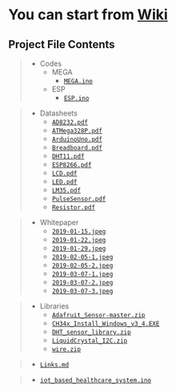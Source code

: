 # You can start from [Wiki](https://github.com/MohanadSinan/IoT-Based-Healthcare-System/wiki)

## Project File Contents
>  - Codes
>    - MEGA
>      - [`MEGA.ino`](Project/Codes/MEGA/MEGA.ino)
>    - ESP
>      - [`ESP.ino`](Project/Codes/ESP/ESP.ino)

>  - Datasheets
>    - [`AD8232.pdf`](Project/Datasheets/AD8232.pdf)
>    - [`ATMega328P.pdf`](Project/Datasheets/ATMega328P.pdf)
>    - [`ArduinoUno.pdf`](Project/Datasheets/ArduinoUno.pdf)
>    - [`Breadboard.pdf`](Project/Datasheets/Breadboard.pdf)
>    - [`DHT11.pdf`](Project/Datasheets/DHT11.pdf)
>    - [`ESP8266.pdf`](Project/Datasheets/ESP8266.pdf)
>    - [`LCD.pdf`](Project/Datasheets/LCD.pdf)
>    - [`LED.pdf`](Project/Datasheets/LED.pdf)
>    - [`LM35.pdf`](Project/Datasheets/LM35.pdf)
>    - [`PulseSensor.pdf`](Project/Datasheets/PulseSensor.pdf)
>    - [`Resistor.pdf`](Project/Datasheets/Resistor.pdf)

>  - Whitepaper
>     - [`2019-01-15.jpeg`](Project/Whitepaper/2019-01-15.jpeg)
>     - [`2019-01-22.jpeg`](Project/Whitepaper/2019-01-22.jpeg)
>     - [`2019-01-29.jpeg`](Project/Whitepaper/2019-01-29.jpeg)
>     - [`2019-02-05-1.jpeg`](Project/Whitepaper/2019-02-05-1.jpeg)
>     - [`2019-02-05-2.jpeg`](Project/Whitepaper/2019-02-05-2.jpeg)
>     - [`2019-03-07-1.jpeg`](Project/Whitepaper/2019-03-07-1.jpeg)
>     - [`2019-03-07-2.jpeg`](Project/Whitepaper/2019-03-07-2.jpeg)
>     - [`2019-03-07-3.jpeg`](Project/Whitepaper/2019-03-07-3.jpeg)


>  - Libraries
>     - [`Adafruit_Sensor-master.zip`](Project/Libraries/Adafruit_Sensor-master.zip)
>     - [`CH34x_Install_Windows_v3_4.EXE`](Project/Libraries/CH34x_Install_Windows_v3_4.EXE)
>     - [`DHT_sensor_library.zip`](Project/Libraries/DHT_sensor_library.zip)
>     - [`LiquidCrystal_I2C.zip`](Project/Libraries/LiquidCrystal_I2C.zip)
>     - [`wire.zip`](Project/Libraries/wire.zip)

>   - [`Links.md`](Project/Links.md)

>   - [`iot_based_healthcare_system.ino`](Project/iot_based_healthcare_system.ino)



